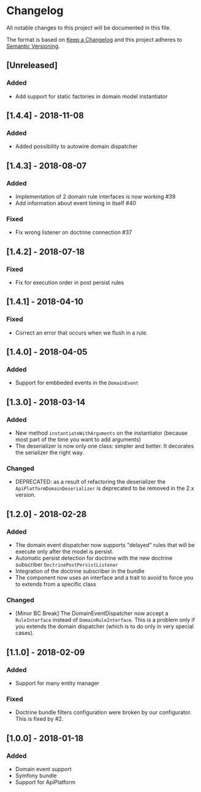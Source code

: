 # Changelog
All notable changes to this project will be documented in this file.

The format is based on [Keep a Changelog](http://keepachangelog.com/en/1.0.0/)
and this project adheres to [Semantic Versioning](http://semver.org/spec/v2.0.0.html).

## [Unreleased]
### Added

- Add support for static factories in domain model instantiator

## [1.4.4] - 2018-11-08
### Added

- Added possibility to autowire domain dispatcher

## [1.4.3] - 2018-08-07
### Added

- Implementation of 2 domain rule interfaces is now working #39
- Add information about event timing in itself #40

### Fixed

- Fix wrong listener on doctrine connection #37

## [1.4.2] - 2018-07-18
### Fixed 

- Fix for execution order in post persist rules

## [1.4.1] - 2018-04-10
### Fixed 

- Correct an error that occurs when we flush in a rule.

## [1.4.0] - 2018-04-05
### Added

- Support for embbeded events in the `DomainEvent`

## [1.3.0] - 2018-03-14
### Added

- New method `instantiateWithArguments` on the instantiator (because most part of the time you want to add arguments)
- The deserializer is now only one class: simpler and better. It decorates the serializer the right way.

### Changed

- DEPRECATED: as a result of refactoring the deserializer the `ApiPlatformDomainDeserializer` is deprecated
    to be removed in the 2.x version.

## [1.2.0] - 2018-02-28
### Added

- The domain event dispatcher now supports "delayed" rules that will be execute only after the model is persist.
- Automatic persist detection for doctrine with the new doctrine subscriber `DoctrinePostPersistListener`
- Integration of the doctrine subscriber in the bundle
- The component now uses an interface and a trait to avoid to force you to extends from a specific class

### Changed

- [Minor BC Break] The DomainEventDispatcher now accept a `RuleInterface` instead of `DomainRuleInterface`.
  This is a problem only if you extends the domain dispatcher (which is to do only in very special cases).

## [1.1.0] - 2018-02-09
### Added

- Support for many entity manager

### Fixed

- Doctrine bundle filters configuration were broken by our configurator. This is fixed by #2.

## [1.0.0] - 2018-01-18
### Added

- Domain event support
- Symfony bundle
- Support for ApiPlatform
